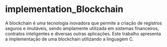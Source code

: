 # implementation_Blockchain
 A blockchain é uma tecnologia inovadora que permite a criação de registros seguros e imutáveis, sendo  amplamente utilizada em sistemas financeiros, contratos inteligentes e diversas outras aplicações. Este  trabalho apresenta a implementação de uma blockchain utilizando a linguagem C.
